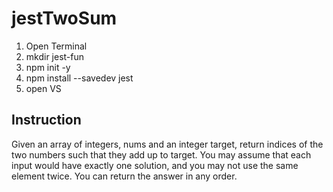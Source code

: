# jestTwoSum

1. Open Terminal
2. mkdir jest-fun
3. npm init -y
4. npm install --savedev jest
5. open VS


## Instruction

Given an array of integers, nums and an integer target, return indices of the two numbers such that they add up to target. You may assume that each input would have exactly one solution, and you may not use the same element twice. You can return the answer in any order.


